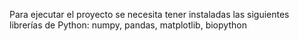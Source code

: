 Para ejecutar el proyecto se necesita tener instaladas las siguientes librerías de Python:
numpy,
pandas,
matplotlib,
biopython
